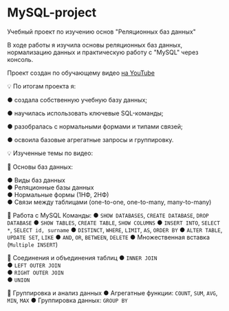# MySQL-project
Учебный проект по изучению основ "Реляционных баз данных"

В ходе работы я изучила основы реляционных баз данных, нормализацию данных и практическую работу с "MySQL" через консоль.

Проект создан по обучающему видео [на YouTube](https://www.youtube.com/watch?v=IK6e1SFCdow)

💡 По итогам проекта я:

● создала собственную учебную базу данных;

● научилась использовать ключевые SQL-команды;

● разобралась с нормальными формами и типами связей;

● освоила базовые агрегатные запросы и группировку.

💡 Изученные темы по видео:

🔹 Основы баз данных:

● Виды баз данных  
● Реляционные базы данных  
● Нормальные формы (1НФ, 2НФ)  
● Связи между таблицами (one-to-one, one-to-many, many-to-many)

🔹 Работа с MySQL
 Команды:
  ● `SHOW DATABASES`, `CREATE DATABASE`, `DROP DATABASE`
  ● `SHOW TABLES`, `CREATE TABLE`, `SHOW COLUMNS`
  ● `INSERT INTO`, `SELECT *`, `SELECT id, surname`
  ● `DISTINCT`, `WHERE`, `LIMIT`, `AS`, `ORDER BY`
  ● `ALTER TABLE`, `UPDATE SET`, `LIKE`
  ● `AND`, `OR`, `BETWEEN`, `DELETE`
  ● Множественная вставка (`Multiple INSERT`)

🔹 Соединения и объединения таблиц
● `INNER JOIN`  
● `LEFT OUTER JOIN`  
● `RIGHT OUTER JOIN`  
● `UNION`

🔹 Группировка и анализ данных
● Агрегатные функции: `COUNT`, `SUM`, `AVG`, `MIN`, `MAX`
● Группировка данных: `GROUP BY`
